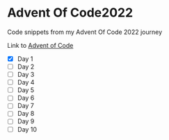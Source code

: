 # Advent Of Code2022
Code snippets from my Advent Of Code 2022 journey

Link to [Advent of Code](https://adventofcode.com)

- [x] Day 1
- [ ] Day 2
- [ ] Day 3
- [ ] Day 4
- [ ] Day 5
- [ ] Day 6
- [ ] Day 7
- [ ] Day 8
- [ ] Day 9
- [ ] Day 10
